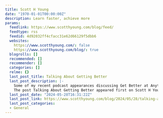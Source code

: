 ```yaml
---
title: Scott H Young
date: "1970-01-01T00:00:00Z"
description: Learn faster, achieve more
params:
  feedlink: https://www.scotthyoung.com/blog/feed/
  feedtype: rss
  feedid: 4d92032ff4cfacc31e62d66129f5dbb6
  websites:
    https://www.scotthyoung.com/: false
    https://www.scotthyoung.com/blog/: true
  blogrolls: []
  recommended: []
  recommender: []
  categories: []
  relme: {}
  last_post_title: Talking About Getting Better
  last_post_description: |-
    Some of my recent podcast appearances discussing Get Better at Anything.
    The post Talking About Getting Better appeared first on Scott H Young.
  last_post_date: "2024-05-28T16:31:22Z"
  last_post_link: https://www.scotthyoung.com/blog/2024/05/28/talking-about-getting-better/
  last_post_categories:
  - General
---
```

